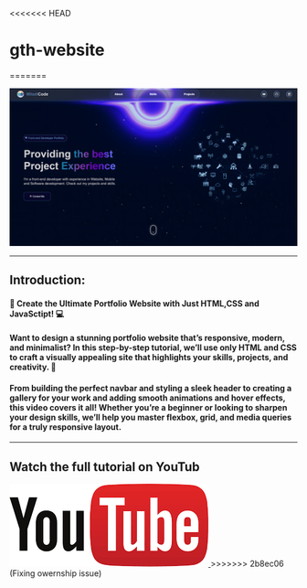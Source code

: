 <<<<<<< HEAD
# gth-website
=======

<a href="https://youtu.be/moRqo158NGc?si=DAIbiOkKnHknEQVJ" target="_blank">
  <img src="./images/thumbnail.png" alt="Thumbnail"/>
</a>


---
## Introduction: 

#### 🎥 Create the Ultimate Portfolio Website with Just HTML,CSS and JavaSctipt! 💻

#### Want to design a stunning portfolio website that’s responsive, modern, and minimalist? In this step-by-step tutorial, we’ll use only HTML and CSS to craft a visually appealing site that highlights your skills, projects, and creativity. 🌟

#### From building the perfect navbar and styling a sleek header to creating a gallery for your work and adding smooth animations and hover effects, this video covers it all! Whether you’re a beginner or looking to sharpen your design skills, we’ll help you master flexbox, grid, and media queries for a truly responsive layout.


---
## Watch the full tutorial on YouTub
<a href="https://youtu.be/moRqo158NGc?si=DAIbiOkKnHknEQVJ">
  <img src="./images/youtube-ligo.png" alt="youtube"/>
</a>
>>>>>>> 2b8ec06 (Fixing owernship issue)
